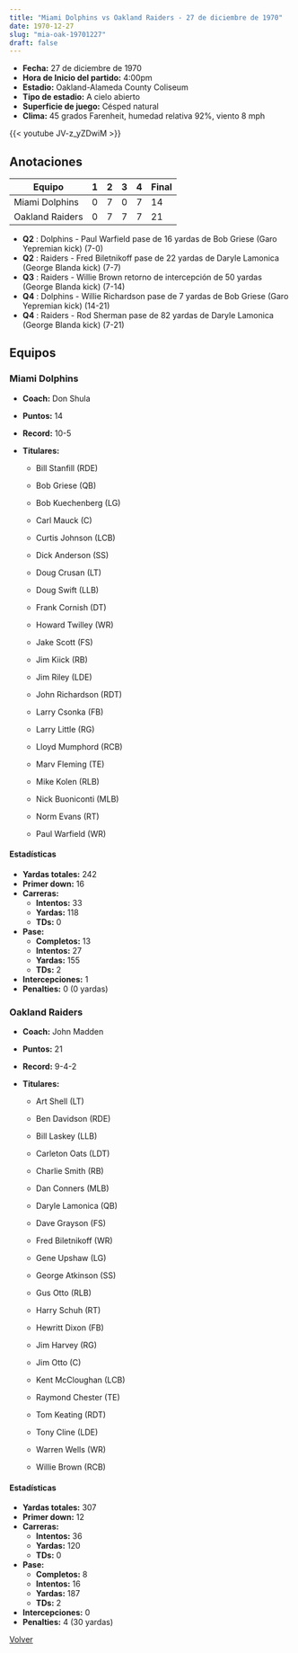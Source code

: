 ```yaml
---
title: "Miami Dolphins vs Oakland Raiders - 27 de diciembre de 1970"
date: 1970-12-27
slug: "mia-oak-19701227"
draft: false
---
```

* **Fecha:** 27 de diciembre de 1970
* **Hora de Inicio del partido:** 4:00pm
* **Estadio:** Oakland-Alameda County Coliseum
* **Tipo de estadio:** A cielo abierto
* **Superficie de juego:** Césped natural
* **Clima:** 45 grados Farenheit, humedad relativa 92%, viento 8 mph

{{< youtube JV-z_yZDwiM >}}


## Anotaciones
| Equipo | 1 | 2 | 3 | 4 | Final |
|--------|---|---|---|---|-------|
| Miami Dolphins  | 0 | 7 | 0 | 7  | 14 |
| Oakland Raiders  | 0 | 7 | 7 | 7  | 21 |
* **Q2** : Dolphins - Paul Warfield pase de 16 yardas de Bob Griese (Garo Yepremian kick) (7-0)
* **Q2** : Raiders - Fred Biletnikoff pase de 22 yardas de Daryle Lamonica (George Blanda kick) (7-7)
* **Q3** : Raiders - Willie Brown retorno de intercepción de 50 yardas (George Blanda kick) (7-14)
* **Q4** : Dolphins - Willie Richardson pase de 7 yardas de Bob Griese (Garo Yepremian kick) (14-21)
* **Q4** : Raiders - Rod Sherman pase de 82 yardas de Daryle Lamonica (George Blanda kick) (7-21)


## Equipos


### Miami Dolphins
* **Coach:** Don Shula
* **Puntos:** 14
* **Record:** 10-5
* **Titulares:** 

  * Bill Stanfill (RDE) 

  * Bob Griese (QB) 

  * Bob Kuechenberg (LG) 

  * Carl Mauck (C) 

  * Curtis Johnson (LCB) 

  * Dick Anderson (SS) 

  * Doug Crusan (LT) 

  * Doug Swift (LLB) 

  * Frank Cornish (DT) 

  * Howard Twilley (WR) 

  * Jake Scott (FS) 

  * Jim Kiick (RB) 

  * Jim Riley (LDE) 

  * John Richardson (RDT) 

  * Larry Csonka (FB) 

  * Larry Little (RG) 

  * Lloyd Mumphord (RCB) 

  * Marv Fleming (TE) 

  * Mike Kolen (RLB) 

  * Nick Buoniconti (MLB) 

  * Norm Evans (RT) 

  * Paul Warfield (WR) 

#### Estadísticas
* **Yardas totales:** 242
* **Primer down:** 16
* **Carreras:**
  * **Intentos:** 33
  * **Yardas:** 118
  * **TDs:** 0
* **Pase:**
  * **Completos:** 13
  * **Intentos:** 27
  * **Yardas:** 155
  * **TDs:** 2
* **Intercepciones:** 1
* **Penalties:** 0 (0 yardas)

### Oakland Raiders
* **Coach:** John Madden
* **Puntos:** 21
* **Record:** 9-4-2
* **Titulares:** 

  * Art Shell (LT) 

  * Ben Davidson (RDE) 

  * Bill Laskey (LLB) 

  * Carleton Oats (LDT) 

  * Charlie Smith (RB) 

  * Dan Conners (MLB) 

  * Daryle Lamonica (QB) 

  * Dave Grayson (FS) 

  * Fred Biletnikoff (WR) 

  * Gene Upshaw (LG) 

  * George Atkinson (SS) 

  * Gus Otto (RLB) 

  * Harry Schuh (RT) 

  * Hewritt Dixon (FB) 

  * Jim Harvey (RG) 

  * Jim Otto (C) 

  * Kent McCloughan (LCB) 

  * Raymond Chester (TE) 

  * Tom Keating (RDT) 

  * Tony Cline (LDE) 

  * Warren Wells (WR) 

  * Willie Brown (RCB) 

#### Estadísticas
* **Yardas totales:** 307
* **Primer down:** 12
* **Carreras:**
  * **Intentos:** 36
  * **Yardas:** 120
  * **TDs:** 0
* **Pase:**
  * **Completos:** 8
  * **Intentos:** 16
  * **Yardas:** 187
  * **TDs:** 2
* **Intercepciones:** 0
* **Penalties:** 4 (30 yardas)


[Volver](/historia/1970)
